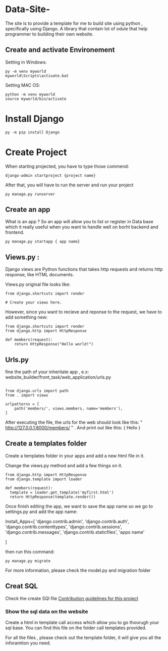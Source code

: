 # Data-Site-
The site is to provide a template for me to build site using python , specifically using Django. A library that contain lot of odule that help programmer to building their own website. 

## Create and activate Environement 

Setting in Windows: 

``` 
py -m venv myworld
myworld\Scripts\activate.bat
```
Setting MAC OS: 

```
python -m venv myworld
source myworld/bin/activate
```

# Install Django 
```
py -m pip install Django

```

# Create Project 
When starting projected, you have to type those commend: 
```
django-admin startproject {project name}

```
 After that, you will have to run the server and run your project 
```
py manage.py runserver

```

## Create an app 

What is an app ? So an app will allow you to list or register in Data base which it really useful when you want to handle well on borht backend and frontend. 

```
py manage.py startapp { app name} 

```

## Views.py :

Django views are Python functions that takes http requests and returns http response, like HTML documents.

Views.py original file looks like: 

```
from django.shortcuts import render

# Create your views here.
```
However, since you want to recieve and reponse to the request, we have to add something new: 

```
from django.shortcuts import render
from django.http import HttpResponse

def members(request):
    return HttpResponse("Hello world!")

```

## Urls.py 

fine the path of your inheritate app , e.x: website_builder/front_task/web_application/urls.py 

```

from django.urls import path
from . import views

urlpatterns = [
    path('members/', views.members, name='members'),
]

```
After executing the file, the urls for the web should look like this:
" http://127.0.0.1:8000/members/ " . And print out like this: 
{ Hello } 

## Create a templates folder 

Create a templates folder in your apps and add a new html file in it.

Change the views.py method and add a few things on it. 

```
from django.http import HttpResponse
from django.template import loader

def members(request):
  template = loader.get_template('myfirst.html')
  return HttpResponse(template.render())

```
Once finish editing the app, we want to save the app name so we go to settings.py and add the app name: 

Install_Apps=[
  'django.contrib.admin',
    'django.contrib.auth',
    'django.contrib.contenttypes',
    'django.contrib.sessions',
    'django.contrib.messages',
    'django.contrib.staticfiles',
    'apps name'

]

then run this command: 
```
py manage.py migrate

```

For more information, please check the model.py and migration folder 

## Creat SQL 

Check the create SQl file 
[Contribution guidelines for this project](create_sql)

### Show the sql data on the website 

Create a html in template call access which allow you to go thoorugh your sql base. You can find this file on the folder call templates provided. 

For all the files , please check out the template folder, it will give you all the inforamtion you need. 
